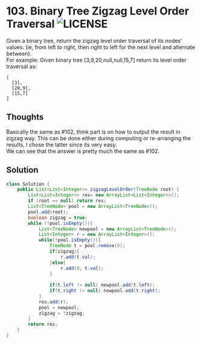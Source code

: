 # 103. Binary Tree Zigzag Level Order Traversal ![LICENSE](https://img.shields.io/badge/Rank-Medium-orange) 
Given a binary tree, return the zigzag level order traversal of its nodes' values. (ie, from left to right, then right to left for the next level and alternate between).  
For example:
Given binary tree [3,9,20,null,null,15,7] return its level order traversal as:
```
[
  [3],
  [20,9],
  [15,7]
]
```
## Thoughts
Basically the same as #102, think part is on how to output the result in zigzag way. This can be done either during computing or re-arranging the results, I chose the latter since its very easy.  
We can see that the answer is pretty much the same as #102.

## Solution
```java
class Solution {
    public List<List<Integer>> zigzagLevelOrder(TreeNode root) {
        List<List<Integer>> res= new ArrayList<List<Integer>>();
        if (root == null) return res;
        List<TreeNode> pool = new ArrayList<TreeNode>();
        pool.add(root);
        boolean zigzag = true;
        while (!pool.isEmpty()){
            List<TreeNode> newpool = new ArrayList<TreeNode>();
            List<Integer> r = new ArrayList<Integer>();
            while(!pool.isEmpty()){
                TreeNode t = pool.remove(0);
                if(zigzag){
                    r.add(t.val);
                }else{
                    r.add(0, t.val);
                }
                
                if(t.left != null) newpool.add(t.left);
                if(t.right != null) newpool.add(t.right);
            }
            res.add(r);
            pool = newpool;
            zigzag = !zigzag;
        }
        return res;
    }
}
```